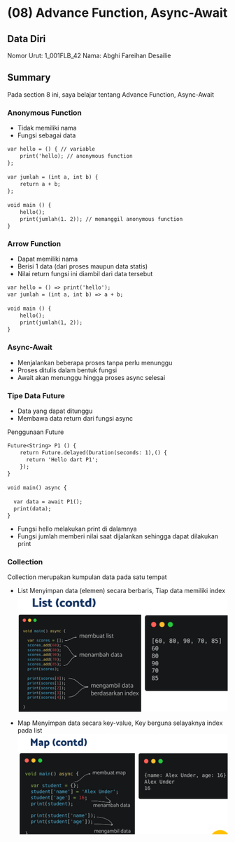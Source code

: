# (08) Advance Function, Async-Await

## Data Diri
Nomor Urut: 1_001FLB_42
Nama: Abghi Fareihan Desailie

## Summary
Pada section 8 ini, saya belajar tentang Advance Function, Async-Await


### Anonymous Function
- Tidak memiliki nama
- Fungsi sebagai data

```
var hello = () { // variable
    print('hello); // anonymous function
};

var jumlah = (int a, int b) {
    return a + b;
};

void main () {
    hello();
    print(jumlah(1. 2)); // memanggil anonymous function
}
```

### Arrow Function
- Dapat memiliki nama
- Berisi 1 data (dari proses maupun data statis)
- Nilai return fungsi ini diambil dari data tersebut

```
var hello = () => print('hello');
var jumlah = (int a, int b) => a + b;

void main () {
    hello();
    print(jumlah(1, 2));
}
```

### Async-Await
- Menjalankan beberapa proses tanpa perlu menunggu
- Proses ditulis dalam bentuk fungsi
- Await akan menunggu hingga proses async selesai


### Tipe Data Future
- Data yang dapat ditunggu
- Membawa data return dari fungsi async

Penggunaan Future
```
Future<String> P1 () {
    return Future.delayed(Duration(seconds: 1),() {
      return 'Hello dart P1';
    });
}

void main() async {

  var data = await P1();
  print(data);
}
```
 - Fungsi hello melakukan print di dalamnya
 - Fungsi jumlah memberi nilai saat dijalankan sehingga dapat dilakukan print

### Collection
Collection merupakan kumpulan data pada satu tempat

- List
Menyimpan data (elemen) secara berbaris, Tiap data memiliki index
![Test](screenshots/ss_list.png)



- Map
Menyimpan data secara key-value, Key berguna selayaknya index pada list
![Test](screenshots/ss_map.png)
